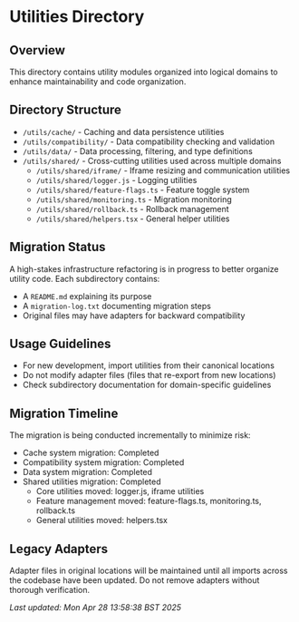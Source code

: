 # Utilities Directory

## Overview

This directory contains utility modules organized into logical domains to enhance maintainability and code organization.

## Directory Structure

- `/utils/cache/` - Caching and data persistence utilities
- `/utils/compatibility/` - Data compatibility checking and validation
- `/utils/data/` - Data processing, filtering, and type definitions
- `/utils/shared/` - Cross-cutting utilities used across multiple domains
  - `/utils/shared/iframe/` - Iframe resizing and communication utilities
  - `/utils/shared/logger.js` - Logging utilities
  - `/utils/shared/feature-flags.ts` - Feature toggle system
  - `/utils/shared/monitoring.ts` - Migration monitoring
  - `/utils/shared/rollback.ts` - Rollback management
  - `/utils/shared/helpers.tsx` - General helper utilities

## Migration Status

A high-stakes infrastructure refactoring is in progress to better organize utility code. Each subdirectory contains:

- A `README.md` explaining its purpose
- A `migration-log.txt` documenting migration steps
- Original files may have adapters for backward compatibility

## Usage Guidelines

- For new development, import utilities from their canonical locations
- Do not modify adapter files (files that re-export from new locations)
- Check subdirectory documentation for domain-specific guidelines

## Migration Timeline

The migration is being conducted incrementally to minimize risk:

- Cache system migration: Completed
- Compatibility system migration: Completed
- Data system migration: Completed
- Shared utilities migration: Completed
  - Core utilities moved: logger.js, iframe utilities
  - Feature management moved: feature-flags.ts, monitoring.ts, rollback.ts
  - General utilities moved: helpers.tsx

## Legacy Adapters

Adapter files in original locations will be maintained until all imports across the codebase have been updated. Do not remove adapters without thorough verification.

_Last updated: Mon Apr 28 13:58:38 BST 2025_
